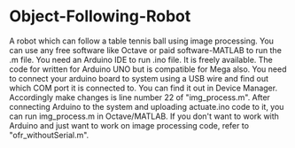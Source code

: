 # Object-Following-Robot
A robot which can follow a table tennis ball using image processing.
You can use any free software like Octave or paid software-MATLAB to run the .m file. You need an Arduino IDE to run .ino file. It is freely available.
The code for written for Arduino UNO but is compatible for Mega also. You need to connect your arduino board to system using a USB wire and find out which COM port it is connected to. You can find it out in Device Manager. Accordingly make changes is line number 22 of "img_process.m".
After connecting Arduino to the system and uploading actuate.ino code to it, you can run img_process.m in Octave/MATLAB.
If you don't want to work with Arduino and just want to work on image processing code, refer to "ofr_withoutSerial.m".
